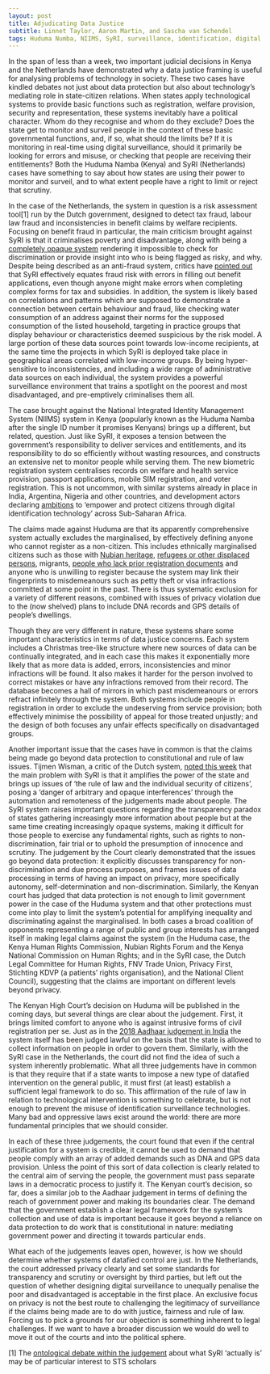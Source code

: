 ```yaml
---
layout: post
title: Adjudicating Data Justice 
subtitle: Linnet Taylor, Aaron Martin, and Sascha van Schendel
tags: Huduma Numba, NIIMS, SyRI, surveillance, identification, digital welfare, data justice, data protection
---
```

In the span of less than a week, two important judicial decisions in Kenya and the Netherlands have demonstrated why a data justice framing is useful for analysing problems of technology in society. These two cases have kindled debates not just about data protection but also about technology’s mediating role in state-citizen relations. When states apply technological systems to provide basic functions such as registration, welfare provision, security and representation, these systems inevitably have a political character. Whom do they recognise and whom do they exclude? Does the state get to monitor and surveil people in the context of these basic governmental functions, and, if so, what should the limits be? If it is monitoring in real-time using digital surveillance, should it primarily be looking for errors and misuse, or checking that people are receiving their entitlements? Both the Huduma Namba (Kenya) and SyRI (Netherlands) cases have something to say about how states are using their power to monitor and surveil, and to what extent people have a right to limit or reject that scrutiny.

In the case of the Netherlands, the system in question is a risk assessment tool[1] run by the Dutch government, designed to detect tax fraud, labour law fraud and inconsistencies in benefit claims by welfare recipients. Focusing on benefit fraud in particular, the main criticism brought against SyRI is that it criminalises poverty and disadvantage, along with being a [completely opaque system](https://link.springer.com/chapter/10.1007/978-94-6265-279-8_12) rendering it impossible to check for discrimination or provide insight into who is being flagged as risky, and why. Despite being described as an anti-fraud system, critics have [pointed out](https://www.asser.nl/about-the-institute/asser-today/interview-curtailing-the-surveillance-state-anticipating-the-syri-case-judgment/) that SyRI effectively equates fraud risk with errors in filling out benefit applications, even though anyone might make errors when completing complex forms for tax and subsidies. In addition, the system is likely based on correlations and patterns which are supposed to demonstrate a connection between certain behaviour and fraud, like checking water consumption of an address against their norms for the supposed consumption of the listed household, targeting in practice groups that display behaviour or characteristics deemed suspicious by the risk model. A large portion of these data sources point towards low-income recipients, at the same time the projects in which SyRI is deployed take place in geographical areas correlated with low-income groups. By being hyper-sensitive to inconsistencies, and including a wide range of administrative data sources on each individual, the system provides a powerful surveillance environment that trains a spotlight on the poorest and most disadvantaged, and pre-emptively criminalises them all.

The case brought against the National Integrated Identity Management System (NIIMS) system in Kenya (popularly known as the Huduma Namba after the single ID number it promises Kenyans) brings up a different, but related, question. Just like SyRI, it exposes a tension between the government’s responsibility to deliver services and entitlements, and its responsibility to do so efficiently without wasting resources, and constructs an extensive net to monitor people while serving them. The new biometric registration system centralises records on welfare and health service provision, passport applications, mobile SIM registration, and voter registration. This is not uncommon, with similar systems already in place in India, Argentina, Nigeria and other countries, and development actors declaring [ambitions](https://www.csis.org/events/digital-identity-and-future-africas-digital-economy) to ‘empower and protect citizens through digital identification technology’ across Sub-Saharan Africa.

The claims made against Huduma are that its apparently comprehensive system actually excludes the marginalised, by effectively defining anyone who cannot register as a non-citizen. This includes ethnically marginalised citizens such as those with [Nubian heritage](https://www.the-star.co.ke/counties/nairobi/2019-05-15-why-some-nubians-risk-missing-out-on-huduma-namba/), [refugees or other displaced persons](https://www.the-star.co.ke/counties/rift-valley/2019-04-20-idps-left-out-in-huduma-namba-registration-for-lack-title-deeds/), migrants, [people who lack prior registration documents](https://www.nytimes.com/2020/01/28/world/africa/kenya-biometric-id.html) and anyone who is unwilling to register because the system may link their fingerprints to misdemeanours such as petty theft or visa infractions committed at some point in the past. There is thus systematic exclusion for a variety of different reasons, combined with issues of privacy violation due to the (now shelved) plans to include DNA records and GPS details of  people’s dwellings. 

Though they are very different in nature, these systems share some important characteristics in terms of data justice concerns. Each system includes a Christmas tree-like structure where new sources of data can be continually integrated, and in each case this makes it exponentially more likely that as more data is added, errors, inconsistencies and minor infractions will be found. It also makes it harder for the person involved to correct mistakes or have any infractions removed from their record. The database becomes a hall of mirrors in which past misdemeanours or errors refract infinitely through the system. Both systems include people in registration in order to exclude the undeserving from service provision; both effectively minimise the possibility of appeal for those treated unjustly; and the design of both focuses any unfair effects specifically on disadvantaged groups.

Another important issue that the cases have in common is that the claims being made go beyond data protection to constitutional and rule of law issues. Tijmen Wisman, a critic of the Dutch system, [noted this week](https://www.asser.nl/about-the-institute/asser-today/interview-curtailing-the-surveillance-state-anticipating-the-syri-case-judgment/) that the main problem with SyRI is that it amplifies the power of the state and brings up issues of ‘the rule of law and the individual security of citizens’, posing a ‘danger of arbitrary and opaque interferences’ through the automation and remoteness of the judgements made about people. The SyRI system raises important questions regarding the transparency paradox of states gathering increasingly more information about people but at the same time creating increasingly opaque systems, making it difficult for those people to exercise any fundamental rights, such as rights to non-discrimination, fair trial or to uphold the presumption of innocence and scrutiny. The judgement by the Court clearly demonstrated that the issues go beyond data protection: it explicitly discusses transparency for non-discrimination and due process purposes, and frames issues of data processing in terms of having an impact on privacy, more specifically autonomy, self-determination and non-discrimination. Similarly, the Kenyan court has judged that data protection is not enough to limit government power in the case of the Huduma system and that other protections must come into play to limit the system’s potential for amplifying inequality and discriminating against the marginalised. In both cases a broad coalition of opponents representing a range of public and group interests has arranged itself in making legal claims against the system (in the Huduma case, the Kenya Human Rights Commission, Nubian Rights Forum and the Kenya National Commission on Human Rights; and in the SyRI case, the Dutch Legal Committee for Human Rights, FNV Trade Union, Privacy First, Stichting KDVP (a patients’ rights organisation), and the National Client Council), suggesting that the claims are important on different levels beyond privacy.

The Kenyan High Court’s decision on Huduma will be published in the coming days, but several things are clear about the judgement. First, it brings limited comfort to anyone who is against intrusive forms of civil registration per se. Just as in the [2018 Aadhaar judgement in India](https://globaldatajustice.org/2018-09-26-aadhaar-judgement/) the system itself has been judged lawful on the basis that the state is allowed to collect information on people in order to govern them. Similarly, with the SyRI case in the Netherlands, the court did not find the idea of such a system inherently problematic. What all three judgements have in common is that they require that if a state wants to impose a new type of datafied intervention on the general public, it must first (at least) establish a sufficient legal framework to do so. This affirmation of the rule of law in relation to technological intervention is something to celebrate, but is not enough to prevent the misuse of identification surveillance technologies. Many bad and oppressive laws exist around the world: there are more fundamental principles that we should consider.

In each of these three judgements, the court found that even if the central justification for a system is credible, it cannot be used to demand that people comply with an array of added demands such as DNA and GPS data provision. Unless the point of this sort of data collection is clearly related to the central aim of serving the people, the government must pass separate laws in a democratic process to justify it. The Kenyan court’s decision, so far, does a similar job to the Aadhaar judgement in terms of defining the reach of government power and making its boundaries clear. The demand that the government establish a clear legal framework for the system’s collection and use of data is important because it goes beyond a reliance on data protection to do work that is constitutional in nature: mediating government power and directing it towards particular ends.

What each of the judgements leaves open, however, is how we should determine whether systems of datafied control are just. In the Netherlands, the court addressed privacy clearly and set some standards for transparency and scrutiny or oversight by third parties, but left out the question of whether designing digital surveillance to unequally penalise the poor and disadvantaged is acceptable in the first place. An exclusive focus on privacy is not the best route to challenging the legitimacy of surveillance if the claims being made are to do with justice, fairness and rule of law. Forcing us to pick a grounds for our objection is something inherent to legal challenges. If we want to have a broader discussion we would do well to move it out of the courts and into the political sphere.

[1] The [ontological debate within the judgement](https://twitter.com/SaschaSchendel/status/1225095219919585280) about what SyRI ‘actually is’ may be of particular interest to STS scholars
